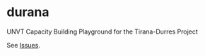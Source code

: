 # durana
UNVT Capacity Building Playground for the Tirana-Durres Project

See [Issues](https://github.com/unvt/durana/issues). 
